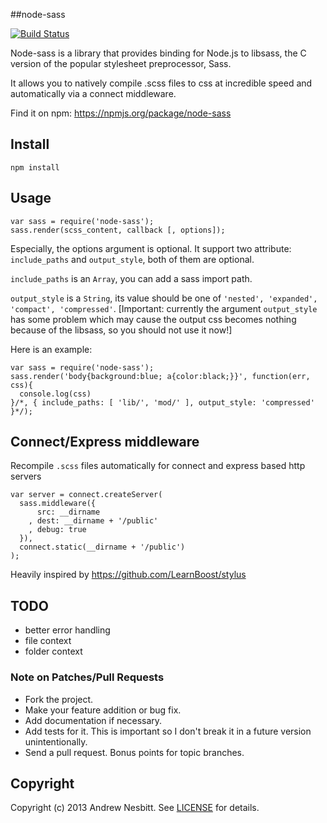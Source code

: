 ##node-sass

[![Build Status](https://secure.travis-ci.org/andrew/node-sass.png?branch=master)](https://travis-ci.org/andrew/node-sass)

Node-sass is a library that provides binding for Node.js to libsass, the C version of the popular stylesheet preprocessor, Sass.

It allows you to natively compile .scss files to css at incredible speed and automatically via a connect middleware.

Find it on npm: <https://npmjs.org/package/node-sass>

## Install

    npm install

## Usage

    var sass = require('node-sass');
    sass.render(scss_content, callback [, options]);

Especially, the options argument is optional. It support two attribute: `include_paths` and `output_style`, both of them are optional.

`include_paths` is an `Array`, you can add a sass import path.

`output_style` is a `String`, its value should be one of `'nested', 'expanded', 'compact', 'compressed'`.
[Important: currently the argument `output_style` has some problem which may cause the output css becomes nothing because of the libsass, so you should not use it now!]

Here is an example:

    var sass = require('node-sass');
    sass.render('body{background:blue; a{color:black;}}', function(err, css){
      console.log(css)
    }/*, { include_paths: [ 'lib/', 'mod/' ], output_style: 'compressed' }*/);

## Connect/Express middleware

Recompile `.scss` files automatically for connect and express based http servers

    var server = connect.createServer(
      sass.middleware({
          src: __dirname
        , dest: __dirname + '/public'
        , debug: true
      }),
      connect.static(__dirname + '/public')
    );

Heavily inspired by <https://github.com/LearnBoost/stylus>

## TODO

* better error handling
* file context
* folder context

### Note on Patches/Pull Requests

 * Fork the project.
 * Make your feature addition or bug fix.
 * Add documentation if necessary.
 * Add tests for it. This is important so I don't break it in a future version unintentionally.
 * Send a pull request. Bonus points for topic branches.

## Copyright

Copyright (c) 2013 Andrew Nesbitt. See [LICENSE](https://github.com/andrew/node-sass/blob/master/LICENSE) for details.

